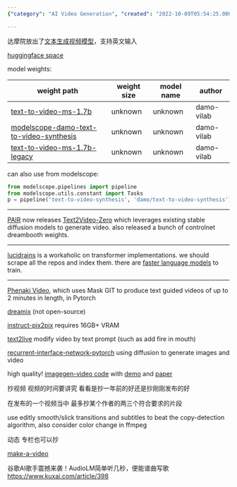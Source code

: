 ```yaml
---
{"category": "AI Video Generation", "created": "2022-10-09T05:54:25.000Z", "date": "2022-10-09 05:54:25", "description": "AI video generation tools such as Text2Video-Zero, Phenaki Video, Imagen-PyTorch, and Make-a-Video-PyTorch are revolutionizing the video production process. These platforms enable users to generate videos using source material quality, editing capabilities, subtitles, color changes, and even music composition through Google's AudioLM. Access to these tools is available on ModelScope, Hugging Face, and GitHub.", "modified": "2023-04-04T10:01:09.123Z", "tags": ["AI", "video generation", "text-to-video", "tools", "ModelScope", "Hugging Face", "GitHub", "subtitles", "editing", "AudioLM", "music composition"], "title": "Video Generation/Modification (Vfx) From Text"}

---
```


达摩院放出了[文本生成视频模型](https://modelscope.cn/models/damo/text-to-video-synthesis/summary)，支持英文输入

[huggingface space](https://huggingface.co/damo-vilab/modelscope-damo-text-to-video-synthesis)

model weights:

| weight path | weight size | model name | author |
| -- | -- | -- | -- |
| [text-to-video-ms-1.7b](https://huggingface.co/damo-vilab/text-to-video-ms-1.7b) | unknown | unknown | damo-vilab |
| [modelscope-damo-text-to-video-synthesis](https://huggingface.co/damo-vilab/modelscope-damo-text-to-video-synthesis) | unknown | unknown | damo-vilab |
| [text-to-video-ms-1.7b-legacy](https://huggingface.co/damo-vilab/text-to-video-ms-1.7b-legacy) | unknown | unknown | damo-vilab |

can also use from modelscope:

```python
from modelscope.pipelines import pipeline
from modelscope.utils.constant import Tasks
p = pipeline('text-to-video-synthesis', 'damo/text-to-video-synthesis')

```

----

[PAIR](https://huggingface.co/spaces/PAIR) now releases [Text2Video-Zero](https://huggingface.co/spaces/PAIR/Text2Video-Zero) which leverages existing stable diffusion models to generate video. also released a bunch of controlnet dreambooth weights.

----

[lucidrains](https://github.com/lucidrains) is a workaholic on transformer implementations. we should scrape all the repos and index them. there are [faster language models](https://github.com/lucidrains/memory-efficient-attention-pytorch) to train.

-----

[Phenaki Video](https://github.com/lucidrains/phenaki-pytorch), which uses Mask GIT to produce text guided videos of up to 2 minutes in length, in Pytorch

[dreamix](https://dreamix-video-editing.github.io/) (not open-source)

[instruct-pix2pix](https://github.com/timothybrooks/instruct-pix2pix) requires 16GB+ VRAM

[text2live](https://github.com/omerbt/Text2LIVE) modify video by text prompt (such as add fire in mouth)

[recurrent-interface-network-pytorch](https://github.com/lucidrains/recurrent-interface-network-pytorch) using diffusion to generate images and video

high quality! [imagegen-video code](https://github.com/lucidrains/imagen-pytorch/blob/main/imagen_pytorch/imagen_video.py) with [demo](https://imagen.research.google/video/) and [paper](https://arxiv.org/pdf/2210.02303.pdf)

抄视频 视频的时间要讲究 看看是抄一年前的好还是抄刚刚发布的好

在发布的一个视频当中 最多抄某个作者的两三个符合要求的片段

use editly smooth/slick transitions and subtitles to beat the copy-detection algorithm, also consider color change in ffmpeg

动态 专栏也可以抄

[make-a-video](https://github.com/lucidrains/make-a-video-pytorch)

谷歌AI歌手震撼来袭！AudioLM简单听几秒，便能谱曲写歌 https://www.kuxai.com/article/398
